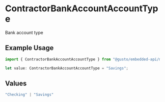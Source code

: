 # ContractorBankAccountAccountType

Bank account type

## Example Usage

```typescript
import { ContractorBankAccountAccountType } from "@gusto/embedded-api/models/components/contractorbankaccount.js";

let value: ContractorBankAccountAccountType = "Savings";
```

## Values

```typescript
"Checking" | "Savings"
```